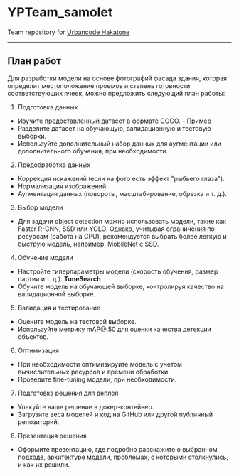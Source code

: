 # YPTeam_samolet
Team repository for [Urbancode Hakatone](https://changellenge.com/championships/urbancode/)
____________
## План работ

Для разработки модели на основе фотографий фасада здания, которая определит местоположение проемов и степень готовности соответствующих ячеек, можно предложить следующий план работы:

1. Подготовка данных
- Изучите предоставленный датасет в формате COCO. - [Пример](https://colab.research.google.com/github/cocodataset/cocoapi/blob/master/PythonAPI/pycocoDemo.ipynb#scrollTo=3QZhtqt5knkJ)
- Разделите датасет на обучающую, валидационную и тестовую выборки.
- Используйте дополнительный набор данных для аугментации или дополнительного обучения, при необходимости.

2. Предобработка данных
- Коррекция искажений (если на фото есть эффект "рыбьего глаза").
- Нормализация изображений.
- Аугментация данных (повороты, масштабирование, обрезка и т. д.).

3. Выбор модели
- Для задачи object detection можно использовать модели, такие как Faster R-CNN, SSD или YOLO. Однако, учитывая ограничения по ресурсам (работа на CPU), рекомендуется выбрать более легкую и быструю модель, например, MobileNet с SSD.

4. Обучение модели
- Настройте гиперпараметры модели (скорость обучения, размер партии и т. д.). **TuneSearch**
- Обучите модель на обучающей выборке, контролируя качество на валидационной выборке.

5. Валидация и тестирование
- Оцените модель на тестовой выборке.
- Используйте метрику mAP@.50 для оценки качества детекции объектов.

6. Оптимизация
- При необходимости оптимизируйте модель с учетом вычислительных ресурсов и времени обработки.
- Проведите fine-tuning модели, при необходимости.

7. Подготовка решения для деплоя
- Упакуйте ваше решение в докер-контейнер.
- Загрузите веса моделей и код на GitHub или другой публичный репозиторий.

8. Презентация решения
- Оформите презентацию, где подробно расскажите о выбранном подходе, архитектуре модели, проблемах, с которыми столкнулись, и как их решили.





